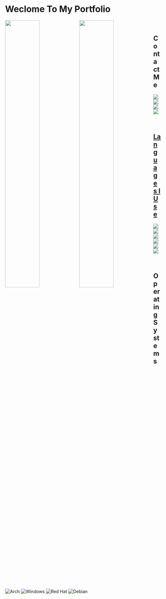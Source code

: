 # Weclome To My Portfolio



<img align="left" width="47%" src="https://github-readme-stats.vercel.app/api?username=nexusflipp&show_icons=true&theme=aura">
<img align="left" width="47%" src="https://github-readme-stats.vercel.app/api/top-langs/?username=nexusflipp&langs_count=6&count_private=true&layout=compact&theme=aura">

<br />

## Contact Me

<p align="left"> 
    <a href="https://discord.gg/9UXzUsvPFt" target="_blank"> <img src="https://img.shields.io/badge/Nexu$flipp-%237289DA.svg?style=for-the-badge&logo=discord&logoColor=white"/> </a>
    <a href="https://www.youtube.com/channel/UC0A0uGN-9ctDUIcCvROxhPA" target="_blank"> <img src="https://img.shields.io/badge/Nexu$flipp-%23FF0000.svg?style=for-the-badge&logo=YouTube&logoColor=white"/> </a>
    <a href="https://twitter.com/Nexusflipp" target="_blank"> <img src="https://img.shields.io/badge/Nexusflipp-%231DA1F2.svg?style=for-the-badge&logo=Twitter&logoColor=white"/> </a> 
    <a href="" target="_blank"> <img src="https://img.shields.io/badge/Reddit-FF4500?style=for-the-badge&logo=reddit&logoColor=white">
</p>



<br />

## Languages I Use

<p align="left"> 
    <a href="https://isocpp.org/" target="_blank"> <img src="https://img.shields.io/badge/c++-%2300599C.svg?style=for-the-badge&logo=c%2B%2B&logoColor=white"/> </a>
    <a href="https://en.wikipedia.org/wiki/C_(programming_language)" target="_blank"> <img src="https://img.shields.io/badge/c-%2300599C.svg?style=for-the-badge&logo=c&logoColor=white"/> </a>
    <a href="https://www.w3.org/" target="_blank"> <img src="https://img.shields.io/badge/html5-%23E34F26.svg?style=for-the-badge&logo=html5&logoColor=white"/> </a> 
    <a href="https://www.w3.org/Style/CSS/" target="_blank"> <img src="https://img.shields.io/badge/css3-%231572B6.svg?style=for-the-badge&logo=css3&logoColor=white"/> </a> 
    <a href="https://www.lua.org/" target="_blank"> <img src="https://img.shields.io/badge/lua-%232C2D72.svg?style=for-the-badge&logo=lua&logoColor=white"/> </a> 
    <a href="https://www.php.net/" target="_blank"> <img src="https://img.shields.io/badge/php-%23777BB4.svg?style=for-the-badge&logo=php&logoColor=white"/> </a> 
</p>

<br />

## Operating Systems

![Arch](https://img.shields.io/badge/Arch%20Linux-1793D1?logo=arch-linux&logoColor=fff&style=for-the-badge)
![Windows](https://img.shields.io/badge/Windows-0078D6?style=for-the-badge&logo=windows&logoColor=white)
![Red Hat](https://img.shields.io/badge/Red%20Hat-EE0000?style=for-the-badge&logo=redhat&logoColor=white)
![Debian](https://img.shields.io/badge/Debian-D70A53?style=for-the-badge&logo=debian&logoColor=white)


